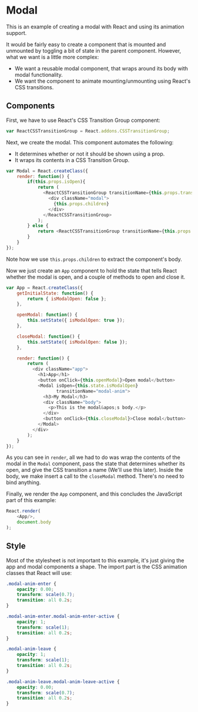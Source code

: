 # Modal

This is an example of creating a modal with React and using its animation
support.

It would be fairly easy to create a component that is mounted and unmounted by
toggling a bit of state in the parent component. However, what we want is a
little more complex:

* We want a reusable modal component, that wraps around its body with modal
  functionality.
* We want the component to animate mounting/unmounting using React's CSS
  transitions.

## Components

First, we have to use React's CSS Transition Group component:

```javascript
var ReactCSSTransitionGroup = React.addons.CSSTransitionGroup;
```

Next, we create the modal. This component automates the following:

* It determines whether or not it should be shown using a prop.
* It wraps its contents in a CSS Transition Group.

```javascript
var Modal = React.createClass({
    render: function() {
        if(this.props.isOpen){
            return (
              <ReactCSSTransitionGroup transitionName={this.props.transitionName}>
                <div className="modal">
                  {this.props.children}
                </div>
              </ReactCSSTransitionGroup>
            );
        } else {
            return <ReactCSSTransitionGroup transitionName={this.props.transitionName} />;
        }
    }
});
```

Note how we use `this.props.children` to extract the component's body.

Now we just create an `App` component to hold the state that tells React whether
the modal is open, and a couple of methods to open and close it.

```javascript
var App = React.createClass({
    getInitialState: function() {
        return { isModalOpen: false };
    },

    openModal: function() {
        this.setState({ isModalOpen: true });
    },

    closeModal: function() {
        this.setState({ isModalOpen: false });
    },

    render: function() {
        return (
          <div className="app">
            <h1>App</h1>
            <button onClick={this.openModal}>Open modal</button>
            <Modal isOpen={this.state.isModalOpen}
                   transitionName="modal-anim">
              <h3>My Modal</h3>
              <div className="body">
                <p>This is the modal&apos;s body.</p>
              </div>
              <button onClick={this.closeModal}>Close modal</button>
            </Modal>
          </div>
        );
    }
});
```

As you can see in `render`, all we had to do was wrap the contents of the modal
in the `Modal` component, pass the state that determines whether its open, and
give the CSS transition a name (We'll use this later). Inside the body, we make
insert a call to the `closeModal` method. There's no need to bind anything.

Finally, we render the `App` component, and this concludes the JavaScript part
of this example:

```javascript
React.render(
    <App/>,
    document.body
);
```

## Style

Most of the stylesheet is not important to this example, it's just giving the
app and modal components a shape. The import part is the CSS animation classes
that React will use:

```css
.modal-anim-enter {
    opacity: 0.00;
    transform: scale(0.7);
    transition: all 0.2s;
}

.modal-anim-enter.modal-anim-enter-active {
    opacity: 1;
    transform: scale(1);
    transition: all 0.2s;
}

.modal-anim-leave {
    opacity: 1;
    transform: scale(1);
    transition: all 0.2s;
}

.modal-anim-leave.modal-anim-leave-active {
    opacity: 0.00;
    transform: scale(0.7);
    transition: all 0.2s;
}
```
